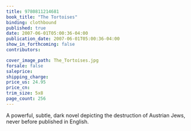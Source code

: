 ```yaml
---
title: 9780811214681
book_title: "The Tortoises"
binding: clothbound
published: true
date: 2007-06-01T05:00:36-04:00
publication_date: 2007-06-01T05:00:36-04:00
show_in_forthcoming: false
contributors:

cover_image_path: The_Tortoises.jpg
forsale: false
saleprice:
shipping_charge:
price_us: 24.95
price_cn:
trim_size: 5x8
page_count: 256
---
```

A powerful, subtle, dark novel depicting the destruction of Austrian Jews, never before published in English.


